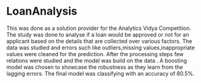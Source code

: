 # LoanAnalysis
This was done as a solution provider for the Analytics Vidya Competition.
The study was done to analyse if a loan would be approved or not for an applicant based on the details that are collected over various factors. The data was studied and errors such like outliers,missing values,inappropriate values were cleaned for the prediction. After the processing steps few relations were studied and the model was build on the data .
A boosting model was chosen to showcase the robustness as they learn from the lagging errors. The final model was classifying with an accuracy of 80.5%.


